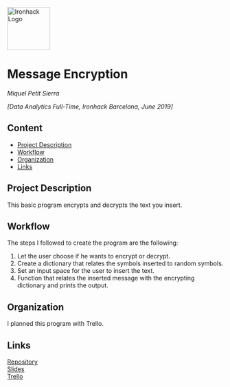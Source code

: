 <img src="https://bit.ly/2VnXWr2" alt="Ironhack Logo" width="100"/>

# Message Encryption
*Miquel Petit Sierra*

*[Data Analytics Full-Time, Ironhack Barcelona, June 2019]*

## Content
- [Project Description](#project-description)
- [Workflow](#workflow)
- [Organization](#organization)
- [Links](#links)

<a name="project-description"></a>

## Project Description
This basic program encrypts and decrypts the text you insert.

<a name="workflow"></a>

## Workflow
The steps I followed to create the program are the following:
  1. Let the user choose if he wants to encrypt or decrypt.
  2. Create a dictionary that relates the symbols inserted to random symbols.
  3. Set an input space for the user to insert the text.
  4. Function that relates the inserted message with the encrypting dictionary and prints the output.

<a name="organization"></a>

## Organization
I planned this program with Trello.

<a name="links"></a>

## Links

[Repository](https://github.com/miquelpetit/Project-Week-1-Build-Your-Own-Game/)  
[Slides](https://slides.com/miquelpetit/deck)  
[Trello](https://trello.com/b/YKJu8TTj)  
